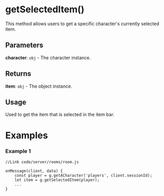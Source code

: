 # getSelectedItem()

This method allows users to get a specific character's currently selected item.

## Parameters

**character**: `obj` - The character instance.
​

## Returns

**item**: `obj` - The object instance.

## Usage

Used to get the item that is selected in the item bar.

# Examples

### Example 1

```
//Link code/server/rooms/room.js
​
onMessage(client, data) {
	const player = g.getACharacter('players', client.sessionId);
	let item = g.getSelectedItem(player);
	...
}
```
